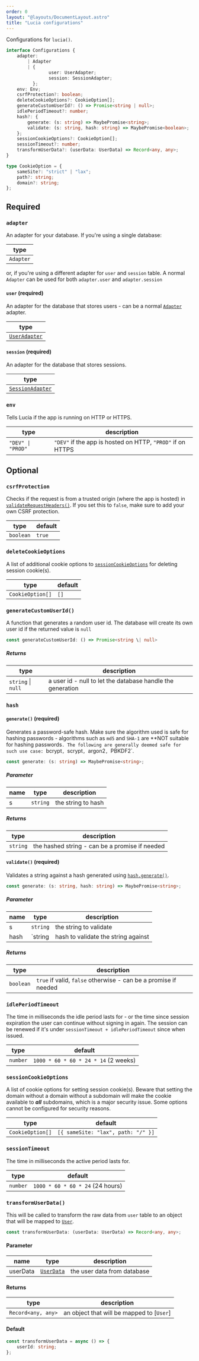 ```yaml
---
order: 0
layout: "@layouts/DocumentLayout.astro"
title: "Lucia configurations"
---
```


Configurations for `lucia()`.

```ts
interface Configurations {
	adapter:
		| Adapter
		| {
				user: UserAdapter;
				session: SessionAdapter;
		  };
	env: Env;
	csrfProtection?: boolean;
	deleteCookieOptions?: CookieOption[];
	generateCustomUserId?: () => Promise<string | null>;
	idlePeriodTimeout?: number;
	hash?: {
		generate: (s: string) => MaybePromise<string>;
		validate: (s: string, hash: string) => MaybePromise<boolean>;
	};
	sessionCookieOptions?: CookieOption[];
	sessionTimeout?: number;
	transformUserData?: (userData: UserData) => Record<any, any>;
}
```

```ts
type CookieOption = {
	sameSite?: "strict" | "lax";
	path?: string;
	domain?: string;
};
```

## Required

### `adapter`

An adapter for your database. If you're using a single database:

| type      |
| --------- |
| `Adapter` |

or, if you're using a different adapter for `user` and `session` table. A normal `Adapter` can be used for both `adapter.user` and `adapter.session`

#### `user` (required)

An adapter for the database that stores users - can be a normal [`Adapter`](/reference/adapters/api#adapter) adapter.

| type                                                      |
| --------------------------------------------------------- |
| [`UserAdapter`](/reference/types/lucia-types#useradapter) |

#### `session` (required)

An adapter for the database that stores sessions.

| type                                                         |
| ------------------------------------------------------------ |
| [`SessionAdapter`](/reference/types/lucia-types#useradapter) |

### `env`

Tells Lucia if the app is running on HTTP or HTTPS.

| type              | description                                                |
| ----------------- | ---------------------------------------------------------- |
| `"DEV" \| "PROD"` | `"DEV"` if the app is hosted on HTTP, `"PROD"` if on HTTPS |

## Optional

### `csrfProtection`

Checks if the request is from a trusted origin (where the app is hosted) in [`validateRequestHeaders()`](/reference/api/server-api#validaterequestheaders). If you set this to `false`, make sure to add your own CSRF protection.

| type      | default |
| --------- | ------- |
| `boolean` | `true`  |

### `deleteCookieOptions`

A list of additional cookie options to [`sessionCookieOptions`](/reference/configure/lucia-configurations#sessioncookieoptions) for deleting session cookie(s).

| type             | default |
| ---------------- | ------- |
| `CookieOption[]` | `[]`    |

### `generateCustomUserId()`

A function that generates a random user id. The database will create its own user id if the returned value is `null`

```ts
const generateCustomUserId: () => Promise<string \| null>
```

##### Returns

| type               | description                                                |
| ------------------ | ---------------------------------------------------------- |
| `string` \| `null` | a user id - null to let the database handle the generation |

### `hash`

#### `generate()` (required)

Generates a password-safe hash. Make sure the algorithm used is safe for hashing passwords - algorithms such as `md5` and `SHA-1` are \*\*NOT suitable for hashing passwords`. The following are generally deemed safe for such use case: `bcrypt`, `scrypt`, `argon2`, `PBKDF2`.

```ts
const generate: (s: string) => MaybePromise<string>;
```

##### Parameter

| name | type     | description        |
| ---- | -------- | ------------------ |
| s    | `string` | the string to hash |

##### Returns

| type     | description                                    |
| -------- | ---------------------------------------------- |
| `string` | the hashed string - can be a promise if needed |

#### `validate()` (required)

Validates a string against a hash generated using [`hash.generate()`](/reference/configure/lucia-configurations#generate-required).

```ts
const generate: (s: string, hash: string) => MaybePromise<string>;
```

##### Parameter

| name | type     | description                         |
| ---- | -------- | ----------------------------------- |
| s    | `string` | the string to validate              |
| hash | `string  | hash to validate the string against |

##### Returns

| type      | description                                                     |
| --------- | --------------------------------------------------------------- |
| `boolean` | `true` if valid, `false` otherwise - can be a promise if needed |

### `idlePeriodTimeout`

The time in milliseconds the idle period lasts for - or the time since session expiration the user can continue without signing in again. The session can be renewed if it's under `sessionTimeout + idlePeriodTimeout` since when issued.

| type     | default                              |
| -------- | ------------------------------------ |
| `number` | `1000 * 60 * 60 * 24 * 14` (2 weeks) |

### `sessionCookieOptions`

A list of cookie options for setting session cookie(s). Beware that setting the domain without a domain without a subdomain will make the cookie available to **_all_** subdomains, which is a major security issue. Some options cannot be configured for security reasons.

| type             | default                            |
| ---------------- | ---------------------------------- |
| `CookieOption[]` | `[{ sameSite: "lax", path: "/" }]` |

### `sessionTimeout`

The time in milliseconds the active period lasts for.

| type     | default                          |
| -------- | -------------------------------- |
| `number` | `1000 * 60 * 60 * 24` (24 hours) |

### `transformUserData()`

This will be called to transform the raw data from `user` table to an object that will be mapped to [`User`](/reference/types/lucia-types#user).

```ts
const transformUserData: (userData: UserData) => Record<any, any>;
```

#### Parameter

| name     | type                                                | description                 |
| -------- | --------------------------------------------------- | --------------------------- |
| userData | [`UserData`](/reference/types/lucia-types#userdata) | the user data from database |

#### Returns

| type               | description                               |
| ------------------ | ----------------------------------------- |
| `Record<any, any>` | an object that will be mapped to [`User`] |

#### Default

```ts
const transformUserData = async () => {
	userId: string;
};
```
